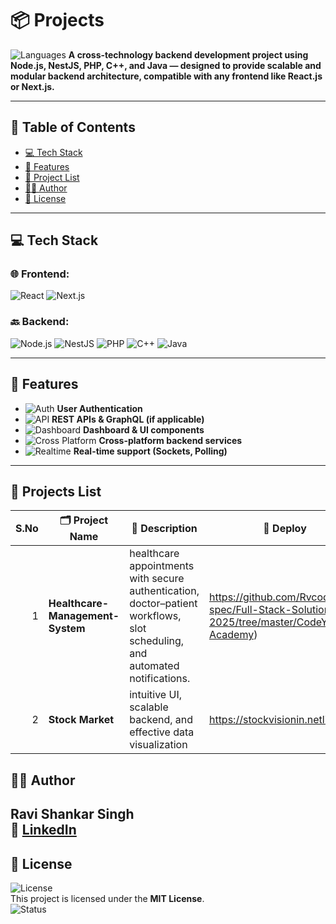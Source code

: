 # 📦 Projects
![Languages](https://img.shields.io/badge/code-MultiLanguage-blue)
**A cross-technology backend development project using Node.js, NestJS, PHP, C++, and Java — designed to provide scalable and modular backend architecture, compatible with any frontend like React.js or Next.js.**

---

## 📑 Table of Contents

- [💻 Tech Stack](#-tech-stack)
- [📝 Features](#-features)
- [🧠 Project List](#-project-list)
- [👨‍💻 Author](#-author)
- [📜 License](#-license)

---

## 💻 Tech Stack

### 🌐 Frontend:
![React](https://img.shields.io/badge/Frontend-React-blue)
![Next.js](https://img.shields.io/badge/Frontend-Next.js-black)

### 🔙 Backend:
![Node.js](https://img.shields.io/badge/Backend-Node.js-brightgreen)
![NestJS](https://img.shields.io/badge/Backend-NestJS-red)
![PHP](https://img.shields.io/badge/Backend-PHP-blue)
![C++](https://img.shields.io/badge/Backend-C++-orange)
![Java](https://img.shields.io/badge/Backend-Java-lightgrey)

---

## 📝 Features

- ![Auth](https://img.shields.io/badge/Auth-Enabled-brightgreen) **User Authentication**
- ![API](https://img.shields.io/badge/API-REST%20%26%20GraphQL-khaki) **REST APIs & GraphQL (if applicable)**
- ![Dashboard](https://img.shields.io/badge/UI-Dashboard%20Components-blueviolet) **Dashboard & UI components**
- ![Cross Platform](https://img.shields.io/badge/Backend-CrossPlatform-informational) **Cross-platform backend services**
- ![Realtime](https://img.shields.io/badge/Realtime-Sockets%20%26%20Polling-critical) **Real-time support (Sockets, Polling)**

---


## 📌 Projects List

| S.No | 🗂 Project Name | 🔧 Description | 🔗 Deploy  |
| -: | -------------- | -------------- | ---------------- |
| 1 | **Healthcare-Management-System** | healthcare appointments with secure authentication, doctor–patient workflows, slot scheduling, and automated notifications. | https://github.com/Rvcode-spec/Full-Stack-Solution-2025/tree/master/CodeYaan-Academy) |
| 2 | **Stock Market**| intuitive UI, scalable backend, and effective data visualization| https://stockvisionin.netlify.app/ |

## 👨‍💻 Author

**Ravi Shankar Singh**  
🔗 [LinkedIn](https://www.linkedin.com/in/ravishankarsinghsde)
---

## 📜 License

![License](https://img.shields.io/badge/License-MIT-yellow)  
This project is licensed under the **MIT License**.  
![Status](https://img.shields.io/badge/Maintained-Yes-success)





















